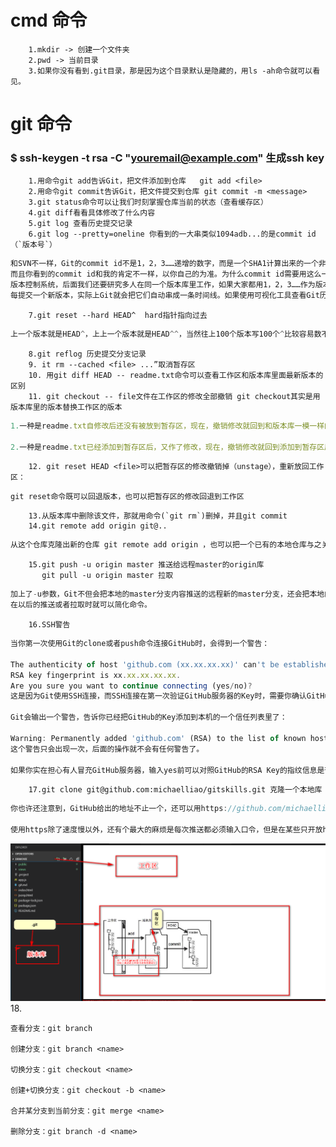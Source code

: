 # cmd 命令
		1.mkdir -> 创建一个文件夹
		2.pwd -> 当前目录
		3.如果你没有看到.git目录，那是因为这个目录默认是隐藏的，用ls -ah命令就可以看见。

# git 命令
### $ ssh-keygen -t rsa -C "youremail@example.com"  生成ssh key
		1.用命令git add告诉Git，把文件添加到仓库   git add <file>
		2.用命令git commit告诉Git，把文件提交到仓库 git commit -m <message>
		3.git status命令可以让我们时刻掌握仓库当前的状态（查看缓存区）
		4.git diff看看具体修改了什么内容
		5.git log 查看历史提交记录
		6.git log --pretty=oneline 你看到的一大串类似1094adb...的是commit id（`版本号`）
```javascript
和SVN不一样，Git的commit id不是1，2，3……递增的数字，而是一个SHA1计算出来的一个非常大的数字，用十六进制表示，
而且你看到的commit id和我的肯定不一样，以你自己的为准。为什么commit id需要用这么一大串数字表示呢？因为Git是分布式的
版本控制系统，后面我们还要研究多人在同一个版本库里工作，如果大家都用1，2，3……作为版本号，那肯定就冲突了。
每提交一个新版本，实际上Git就会把它们自动串成一条时间线。如果使用可视化工具查看Git历史，就可以更清楚地看到提交历史的时间线
```
		7.git reset --hard HEAD^  hard指针指向过去
```javascript
上一个版本就是HEAD^，上上一个版本就是HEAD^^，当然往上100个版本写100个^比较容易数不过来，所以写成HEAD~100。
```
		8.git reflog 历史提交分支记录
		9. it rm --cached <file> ...”取消暂存区
		10. 用git diff HEAD -- readme.txt命令可以查看工作区和版本库里面最新版本的区别
		11. git checkout -- file文件在工作区的修改全部撤销 git checkout其实是用版本库里的版本替换工作区的版本
```javascript
1.一种是readme.txt自修改后还没有被放到暂存区，现在，撤销修改就回到和版本库一模一样的状态；

2.一种是readme.txt已经添加到暂存区后，又作了修改，现在，撤销修改就回到添加到暂存区后的状态。
```
		12. git reset HEAD <file>可以把暂存区的修改撤销掉（unstage），重新放回工作区：
```
git reset命令既可以回退版本，也可以把暂存区的修改回退到工作区
```
		13.从版本库中删除该文件，那就用命令(`git rm`)删掉，并且git commit
		14.git remote add origin git@.. 
```javascript
从这个仓库克隆出新的仓库 git remote add origin ，也可以把一个已有的本地仓库与之关联 git @，然后，把本地仓库的内容推送到GitHub仓库
```   
		15.git push -u origin master 推送给远程master的origin库
		   git pull -u origin master 拉取
```javascript
加上了-u参数，Git不但会把本地的master分支内容推送的远程新的master分支，还会把本地的master分支和远程的master分支关联起来，
在以后的推送或者拉取时就可以简化命令。
```
		16.SSH警告
```javascript
当你第一次使用Git的clone或者push命令连接GitHub时，会得到一个警告：

The authenticity of host 'github.com (xx.xx.xx.xx)' can't be established.
RSA key fingerprint is xx.xx.xx.xx.xx.
Are you sure you want to continue connecting (yes/no)?
这是因为Git使用SSH连接，而SSH连接在第一次验证GitHub服务器的Key时，需要你确认GitHub的Key的指纹信息是否真的来自GitHub的服务器，输入yes回车即可。

Git会输出一个警告，告诉你已经把GitHub的Key添加到本机的一个信任列表里了：

Warning: Permanently added 'github.com' (RSA) to the list of known hosts.
这个警告只会出现一次，后面的操作就不会有任何警告了。

如果你实在担心有人冒充GitHub服务器，输入yes前可以对照GitHub的RSA Key的指纹信息是否与SSH连接给出的一致。
```
		17.git clone git@github.com:michaelliao/gitskills.git 克隆一个本地库
```javascript
你也许还注意到，GitHub给出的地址不止一个，还可以用https://github.com/michaelliao/gitskills.git这样的地址。实际上，Git支持多种协议，默认的git://使用ssh，但也可以使用https等其他协议。

使用https除了速度慢以外，还有个最大的麻烦是每次推送都必须输入口令，但是在某些只开放http端口的公司内部就无法使用ssh协议而只能用https。

```
![缓存区和工作区](2019-04-28_151604.png)
		18.
```
查看分支：git branch

创建分支：git branch <name>

切换分支：git checkout <name>

创建+切换分支：git checkout -b <name>

合并某分支到当前分支：git merge <name>

删除分支：git branch -d <name>
```
		
		